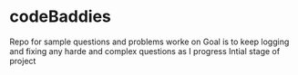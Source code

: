 # codeBaddies
Repo for sample questions and problems worke on
Goal is to keep logging and fixing any harde and complex questions as I progress
Intial stage of project
